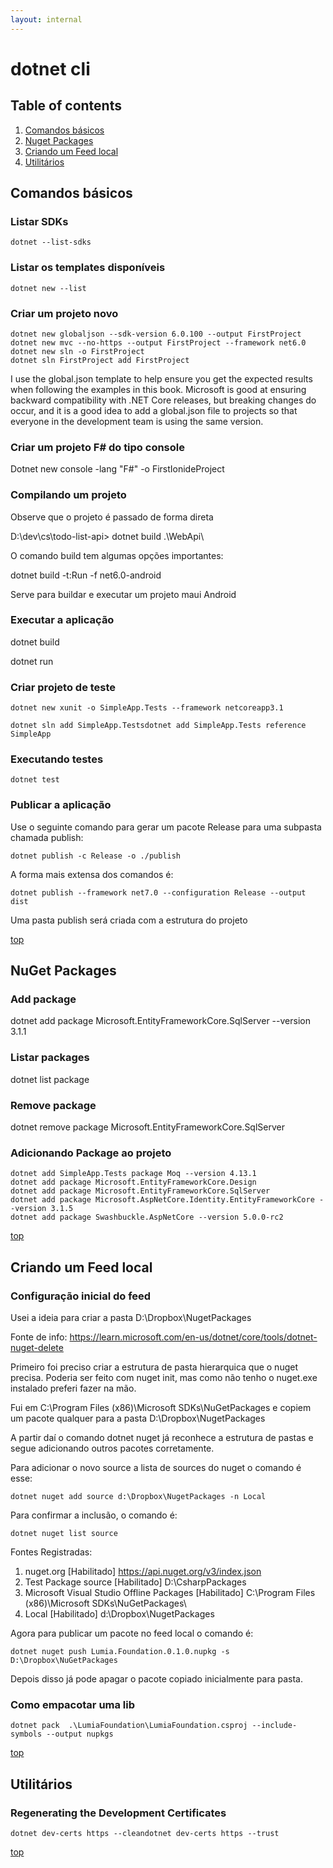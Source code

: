```yaml
---
layout: internal
---
```


# dotnet cli

## Table of contents

1. [Comandos básicos](#comandos-básicos)
1. [Nuget Packages](#nuget-packages)
1. [Criando um Feed local](#criando-um-feed-local)
1. [Utilitários](#utilitários)

## Comandos básicos

### Listar SDKs

`dotnet --list-sdks`

### Listar os templates disponíveis

`dotnet new --list`

### Criar um projeto novo

```dotnet
dotnet new globaljson --sdk-version 6.0.100 --output FirstProject
dotnet new mvc --no-https --output FirstProject --framework net6.0
dotnet new sln -o FirstProject
dotnet sln FirstProject add FirstProject
```

I use the global.json template to help ensure you get the expected results when following the examples in this book. Microsoft is good at ensuring backward compatibility with .NET Core releases, but breaking changes do occur, and it is a good idea to add a global.json file to projects so that everyone in the development team is using the same version.

### Criar um projeto F# do tipo console

Dotnet new console -lang "F#" -o FirstIonideProject

### Compilando um projeto

Observe que o projeto é passado de forma direta

D:\dev\cs\todo-list-api> dotnet build  .\WebApi\

O comando build tem algumas opções importantes:

dotnet build -t:Run -f net6.0-android

Serve para buildar e executar um projeto maui Android

### Executar a aplicação

dotnet build

dotnet run

### Criar projeto de teste

`dotnet new xunit -o SimpleApp.Tests --framework netcoreapp3.1`

`dotnet sln add SimpleApp.Testsdotnet add SimpleApp.Tests reference SimpleApp`

### Executando testes

`dotnet test`

### Publicar a aplicação

Use o seguinte comando para gerar um pacote Release para uma subpasta chamada publish:

`dotnet publish -c Release -o ./publish`

A forma mais extensa dos comandos é:

`dotnet publish --framework net7.0 --configuration Release --output dist`

Uma pasta publish será criada com a estrutura do projeto

[top](#table-of-contents)

## NuGet Packages

### Add package

dotnet add package Microsoft.EntityFrameworkCore.SqlServer --version 3.1.1

### Listar packages

dotnet list package

### Remove package

dotnet remove package Microsoft.EntityFrameworkCore.SqlServer

### Adicionando Package ao projeto

```dotnet
dotnet add SimpleApp.Tests package Moq --version 4.13.1
dotnet add package Microsoft.EntityFrameworkCore.Design
dotnet add package Microsoft.EntityFrameworkCore.SqlServer
dotnet add package Microsoft.AspNetCore.Identity.EntityFrameworkCore --version 3.1.5
dotnet add package Swashbuckle.AspNetCore --version 5.0.0-rc2
```

[top](#table-of-contents)

## Criando um Feed local

### Configuração inicial do feed

Usei a ideia para criar a pasta D:\Dropbox\NugetPackages

Fonte de info: <https://learn.microsoft.com/en-us/dotnet/core/tools/dotnet-nuget-delete>

Primeiro foi preciso criar a estrutura de pasta hierarquica que o nuget precisa. Poderia ser feito com nuget init, mas como não tenho o nuget.exe instalado preferi fazer na mão.

Fui em C:\Program Files (x86)\Microsoft SDKs\NuGetPackages e copiem um pacote qualquer para a pasta D:\Dropbox\NugetPackages

A partir daí o comando dotnet nuget já reconhece a estrutura de pastas e segue adicionando outros pacotes corretamente.

Para adicionar o novo source a lista de sources do nuget o comando é esse:

`dotnet nuget add source d:\Dropbox\NugetPackages -n Local`

Para confirmar a inclusão, o comando é:

`dotnet nuget list source`

Fontes Registradas:

1. nuget.org [Habilitado]
  <https://api.nuget.org/v3/index.json>
2. Test Package source [Habilitado]
  D:\CsharpPackages
3. Microsoft Visual Studio Offline Packages [Habilitado]
  C:\Program Files (x86)\Microsoft SDKs\NuGetPackages\
4. Local [Habilitado]
  d:\Dropbox\NugetPackages

Agora para publicar um pacote no feed local o comando é:

`dotnet nuget push Lumia.Foundation.0.1.0.nupkg -s D:\Dropbox\NuGetPackages`

Depois disso já pode apagar o pacote copiado inicialmente para pasta.

### Como empacotar uma lib

`dotnet pack  .\LumiaFoundation\LumiaFoundation.csproj --include-symbols --output nupkgs`

[top](#table-of-contents)

## Utilitários

### Regenerating the Development Certificates

`dotnet dev-certs https --cleandotnet dev-certs https --trust`

[top](#table-of-contents)
